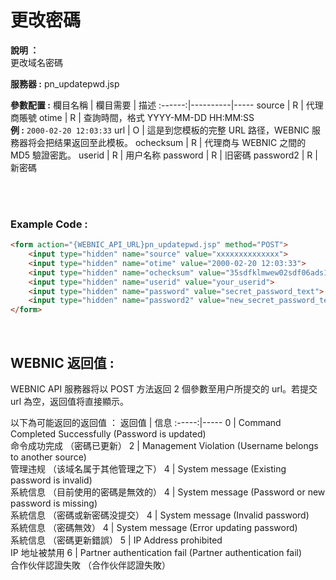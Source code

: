 # 更改密碼

**說明 ：**<br>
更改域名密碼

**服務器 :** pn_updatepwd.jsp

**參數配置 :**
欄目名稱 | 欄目需要 | 描述
:------:|----------|-----
source | R | 代理商賬號
otime | R | 查詢時間，格式 YYYY-MM-DD HH:MM:SS <br>**例 :**  `2000-02-20 12:03:33`
url | O | 這是到您模板的完整 URL 路径，WEBNIC 服務器将会把结果返回至此模板。
ochecksum | R | 代理商与 WEBNIC 之間的 MD5 驗證密匙。
userid | R | 用户名称
password | R | 旧密碼
password2 | R | 新密碼

<br><br>

### Example Code :

```HTML
<form action="{WEBNIC_API_URL}pn_updatepwd.jsp" method="POST"> 
    <input type="hidden" name="source" value="xxxxxxxxxxxxxx"> 
    <input type="hidden" name="otime" value="2000-02-20 12:03:33"> 
    <input type="hidden" name="ochecksum" value="35sdfklmwew02sdf06ads1asd3"> 
    <input type="hidden" name="userid" value="your_userid">
    <input type="hidden" name="password" value="secret_password_text">
    <input type="hidden" name="password2" value="new_secret_password_text">
</form>
```
<br>

WEBNIC 返回值 :
-----
WEBNIC API 服務器将以 POST 方法返回 2 個參數至用户所提交的 url。若提交 url 為空，返回值将直接顯示。

以下為可能返回的返回值 ：
返回值 | 信息
:-----:|-----
0 | Command Completed Successfully (Password is updated) <br> 命令成功完成 （密碼已更新）
2 | Management Violation (Username belongs to another source) <br> 管理违规 （该域名属于其他管理之下）
4 | System message (Existing password is invalid) <br> 系統信息 （目前使用的密碼是無效的）
4 | System message (Password or new password is missing) <br> 系統信息 （密碼或新密碼没提交）
4 | System message (Invalid password) <br> 系統信息 （密碼無效）
4 | System message (Error updating password) <br> 系統信息 （密碼更新錯誤）
5 | IP Address prohibited <br> IP 地址被禁用
6 | Partner authentication fail (Partner authentication fail) <br> 合作伙伴認證失敗 （合作伙伴認證失敗）
